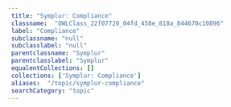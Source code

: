 ```yaml
--- 
 title: "Symplur: Compliance" 
 classname:  "OWLClass_22f07720_04fd_458e_818a_844670c10896" 
 label: "Compliance" 
 subclassname: "null" 
 subclasslabel: "null" 
 parentclassname: "Symplur" 
 parentclasslabel: "Symplur" 
 equalentCollections: [] 
 collections: ['Symplur: Compliance']
 aliases:  "/topic/symplur-compliance"  
 searchCategory: "topic" 
---
```

